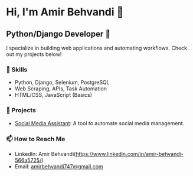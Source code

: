 # Hi, I'm Amir Behvandi 👋  

## Python/Django Developer 🐍  

I specialize in building web applications and automating workflows. Check out my projects below!  

### 🔧 Skills  
- Python, Django, Selenium, PostgreSQL  
- Web Scraping, APIs, Task Automation  
- HTML/CSS, JavaScript (Basics)  

### 🚀 Projects  
- [Social Media Assistant](https://github.com/yourusername/social-media-assistant): A tool to automate social media management.  

[//]: # (- [Project 2]&#40;https://github.com/yourusername/project2&#41;: Description of your project.  )

### 📫 How to Reach Me  
- LinkedIn: Amir Behvandi(https://www.linkedin.com/in/amir-behvandi-566a5725/)  
- Email: amirbehvandi747@gmail.com  